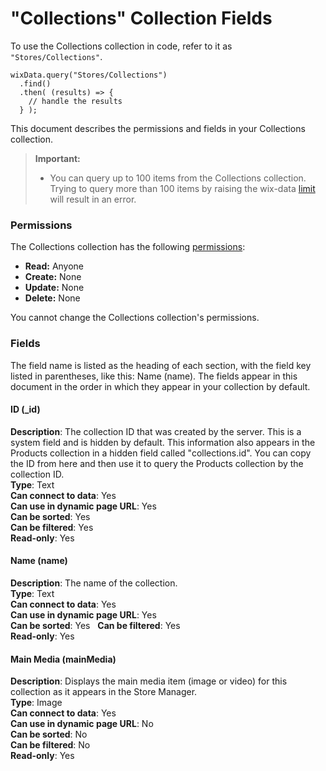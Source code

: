 

# "Collections" Collection Fields







To use the Collections collection in code, refer to it as `"Stores/Collections"`.

```
wixData.query("Stores/Collections")
  .find()
  .then( (results) => {
    // handle the results
  } );
```

This document describes the permissions and fields in your Collections collection.





> **Important:**
> -   You can query up to 100 items from the Collections collection. Trying to query more than 100 items by raising the wix-data [limit](https://www.wix.com/corvid/reference/wix-data.WixDataQuery.html#limit) will result in an error.



### Permissions 

The Collections collection has the following [permissions](https://support.wix.com/en/article/about-collection-permissions):

-   **Read:** Anyone 
-   **Create:** None
-   **Update:** None
-   **Delete:** None

You cannot change the Collections collection's permissions. 

### Fields 

The field name is listed as the heading of each section, with the field key listed in parentheses, like this: Name (name). The fields appear in this document in the order in which they appear in your collection by default.

#### ID (\_id) 

**Description**: The collection ID that was created by the server. This is a system field and is hidden by default. This information also appears in the Products collection in a hidden field called "collections.id". You can copy the ID from here and then use it to query the Products collection by the collection ID.  
**Type**: Text  
**Can connect to data**: Yes  
**Can use in dynamic page URL**: Yes  
**Can be sorted**: Yes  
**Can be filtered**: Yes  
**Read-only**: Yes

#### Name (name) 

**Description**: The name of the collection.  
**Type**: Text  
**Can connect to data**: Yes  
**Can use in dynamic page URL**: Yes  
**Can be sorted**: Yes   
**Can be filtered**: Yes  
**Read-only**: Yes

#### Main Media (mainMedia) 

**Description**: Displays the main media item (image or video) for this collection as it appears in the Store Manager.  
**Type**: Image  
**Can connect to data**: Yes  
**Can use in dynamic page URL**: No  
**Can be sorted**: No  
**Can be filtered**: No  
**Read-only**: Yes